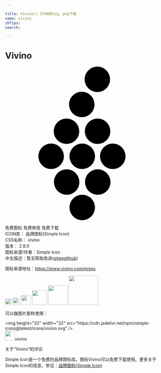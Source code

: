 ```yaml
---

title: Vivino() ICON转svg、png下载
name: vivino
zhTips: 
search: 

---
```


# Vivino  <small style="font-size: 60%;font-weight: 100"></small>

<div id="svg" class="svg-wrap">
<svg role="img" viewBox="0 0 24 24" xmlns="http://www.w3.org/2000/svg"><title>Vivino icon</title><path d="M12.476 18.034c0-1.087.889-1.989 1.988-1.989 1.1 0 1.989.902 1.989 1.989 0 1.1-.89 1.989-1.989 1.989-1.1 0-1.988-.89-1.988-1.99M12.043 24c-1.1 0-1.988-.902-1.988-1.989 0-1.099.889-1.988 1.988-1.988 1.087 0 1.989.889 1.989 1.988A2.003 2.003 0 0112.043 24M5.2 14.007c0-1.087.89-1.988 1.989-1.988 1.087 0 1.989.901 1.989 1.988 0 1.1-.902 1.989-1.99 1.989-1.098 0-1.988-.89-1.988-1.989m4.385-5.892c1.1 0 1.989.902 1.989 1.989 0 1.1-.89 1.976-1.989 1.976-1.1 0-1.988-.877-1.988-1.976 0-1.087.889-1.989 1.988-1.989m2.384-4.187c1.1 0 1.989.89 1.989 1.989 0 1.087-.89 1.988-1.989 1.988A2.003 2.003 0 019.98 5.917c0-1.1.902-1.99 1.99-1.99M14.401 0c1.1 0 1.99.89 1.99 1.989 0 1.087-.89 1.988-1.99 1.988a2.003 2.003 0 01-1.988-1.988c0-1.1.901-1.989 1.988-1.989M11.6 18.034c0 1.1-.89 1.989-1.99 1.989a1.995 1.995 0 01-1.988-1.99c0-1.086.902-1.988 1.989-1.988 1.1 0 1.989.902 1.989 1.989m-1.544-4.027c0-1.087.889-1.988 1.988-1.988 1.087 0 1.989.901 1.989 1.988 0 1.1-.902 1.989-1.989 1.989-1.1 0-1.988-.89-1.988-1.989m4.385-1.927c-1.1 0-1.99-.877-1.99-1.976 0-1.087.89-1.989 1.99-1.989 1.099 0 1.988.902 1.988 1.989 0 1.1-.89 1.976-1.988 1.976m4.36 1.927c0 1.1-.89 1.989-1.989 1.989-1.1 0-1.989-.89-1.989-1.989 0-1.087.89-1.988 1.99-1.988 1.098 0 1.988.901 1.988 1.988Z"/></svg>
</div>
<detail full-name='vivino'></detail>

<div class="detail-page">
<p>
<span><span class="badge-success badge">免费图标</span> <span class="badge-success badge">免费修改</span>  <span class="badge-success badge">免费下载</span> </span>
<br/>
<span>
ICON库：
<span class="badge-secondary badge">品牌图标(Simple Icon)</span> 
</span>
<br/>
<span>
CSS名称：
<span class="badge-secondary badge">vivino</span> 
</span>

<br/>
<span>
版本：
<span class="badge-secondary badge">2.8.0</span> 
</span>
<br/>
<span>图标来源/作者：<span class="badge-light badge">Simple Icon</span></span> 
<br/>
<span class="zh-detail">中文描述：暂无<span class="help-link"><span>帮助改进</span>(<a href="https://gitee.com/liuwave/icon-helper/edit/master/json/brands/vivino.json" target="_blank" rel="noopener noreferrer">gitee</a><a href="https://github.com/liuwave/icon-helper/edit/master/json/brands/vivino.json" target="_blank" rel="noopener noreferrer">github</a></span>)</span><br/>
</p>
</div><div class="description description alert alert-light"><p>图标来源地址：<a href="https://www.vivino.com/press" target="_blank" rel="noopener noreferrer">https://www.vivino.com/press</a></p></div>
<div class="alert alert-dark">
<img height="21" width="21" src="https://cdn.jsdelivr.net/npm/simple-icons@latest/icons/vivino.svg" />
<img height="24" width="24" src="https://cdn.jsdelivr.net/npm/simple-icons@latest/icons/vivino.svg" />
<img height="32" width="32" src="https://cdn.jsdelivr.net/npm/simple-icons@latest/icons/vivino.svg" />
<img height="48" width="48" src="https://cdn.jsdelivr.net/npm/simple-icons@latest/icons/vivino.svg" />
<img height="64" width="64" src="https://cdn.jsdelivr.net/npm/simple-icons@latest/icons/vivino.svg" />
<img height="96" width="96" src="https://cdn.jsdelivr.net/npm/simple-icons@latest/icons/vivino.svg" />

</div>
<div>
  <p>可以像图片那样使用：    
  </p>
  <div class="alert alert-primary" style="font-size: 14px">
    &lt;img height="32" width="32" src="https://cdn.jsdelivr.net/npm/simple-icons@latest/icons/vivino.svg" /&gt;
    <copy-btn content='<img height="32" width="32" src="https://cdn.jsdelivr.net/npm/simple-icons@latest/icons/vivino.svg" />'></copy-btn>
  </div>
  <div class="alert alert-secondary">
    <img height="32" width="32" src="https://cdn.jsdelivr.net/npm/simple-icons@latest/icons/vivino.svg" />vivino
    <copy-btn content="vivino" btn-title="复制图标名称"></copy-btn>
  </div>
</div>

<Vssue title="关于“Vivino”的评论" >关于“Vivino”的评论</Vssue>


<div><p>Simple Icon是一个免费的品牌图标库。图标Vivino可以免费下载使用。更多关于  Simple Icon的信息，参见：<a target="_blank" href="https://iconhelper.cn/brands.html">品牌图标(Simple Icon)</a>
</p></div>
